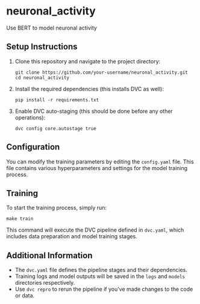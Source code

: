 # neuronal_activity
Use BERT to model neuronal activity

## Setup Instructions

1. Clone this repository and navigate to the project directory:
   ```
   git clone https://github.com/your-username/neuronal_activity.git
   cd neuronal_activity
   ```

2. Install the required dependencies (this installs DVC as well):
   ```
   pip install -r requirements.txt
   ```

3. Enable DVC auto-staging (this should be done before any other operations):
   ```
   dvc config core.autostage true
   ```

## Configuration

You can modify the training parameters by editing the `config.yaml` file. This file contains various hyperparameters and settings for the model training process.

## Training

To start the training process, simply run:
```
make train
```

This command will execute the DVC pipeline defined in `dvc.yaml`, which includes data preparation and model training stages.

## Additional Information

- The `dvc.yaml` file defines the pipeline stages and their dependencies.
- Training logs and model outputs will be saved in the `logs` and `models` directories respectively.
- Use `dvc repro` to rerun the pipeline if you've made changes to the code or data.
